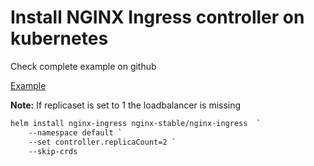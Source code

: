 # Install NGINX Ingress controller on kubernetes

Check complete example on github

[Example](https://github.com/nginxinc/kubernetes-ingress/tree/v2.2.2/examples/complete-example)

**Note:** If replicaset is set to 1 the loadbalancer is missing

``` bash
helm install nginx-ingress nginx-stable/nginx-ingress  `
    --namespace default `
    --set controller.replicaCount=2 `
    --skip-crds
```
